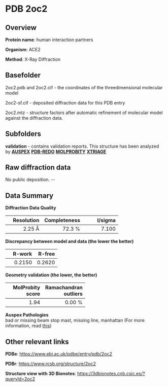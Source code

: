 # PDB 2oc2

## Overview

**Protein name**: human interaction partners

**Organism**: ACE2

**Method**: X-Ray Diffraction



## Basefolder

2oc2.pdb and 2oc2.cif - the coordinates of the threedimensional molecular model

2oc2-sf.cif - deposited diffraction data for this PDB entry

2oc2.mtz - structure factors after automatic refinement of molecular model against the diffraction data.

## Subfolders





**validation** - contains validation reports. This structure has been analyzed by [**AUSPEX**](https://github.com/thorn-lab/coronavirus_structural_task_force/tree/master/pdb/human_interaction_partners/ACE2/2oc2/validation/auspex) [**PDB-REDO**](https://github.com/thorn-lab/coronavirus_structural_task_force/tree/master/pdb/human_interaction_partners/ACE2/2oc2/validation/pdb-redo) [**MOLPROBITY**](https://github.com/thorn-lab/coronavirus_structural_task_force/tree/master/pdb/human_interaction_partners/ACE2/2oc2/validation/molprobity) [**XTRIAGE**](https://github.com/thorn-lab/coronavirus_structural_task_force/blob/master/pdb/human_interaction_partners/ACE2/2oc2/validation/Xtriage_output.log)  



## Raw diffraction data

No public deposition. --<br> 

## Data Summary
**Diffraction Data Quality**

|   | Resolution | Completeness| I/sigma |
|---|-------------:|----------------:|--------------:|
|   |2.25 Å|72.3  %|<img width=50/>7.100|

**Discrepancy between model and data (the lower the better)**

|   | **R-work**| **R-free**   
|---|-------------:|----------------:|           
||  0.2150|  0.2620|

**Geometry validation (the lower, the better)**

|   |**MolProbity<br>score**| **Ramachandran<br>outliers** 
|---|-------------:|----------------:|
||  1.94|  0.00 %|

**Auspex Pathologies**<br> bad or missing beam stop mast, missing line, manhattan (For more information, read [this](https://github.com/thorn-lab/coronavirus_structural_task_force/blob/master/pdb/human_interaction_partners/ACE2/2oc2/validation/auspex/2oc2_auspex_comments.txt))

 



## Other relevant links 
**PDBe**:  https://www.ebi.ac.uk/pdbe/entry/pdb/2oc2
 
**PDBr**: https://www.rcsb.org/structure/2oc2 

**Structure view with 3D Bionotes**: https://3dbionotes.cnb.csic.es/?queryId=2oc2

